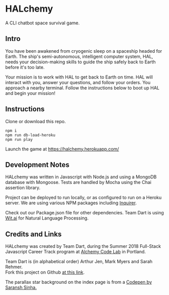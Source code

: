 # HALchemy
A CLI chatbot space survival game.

## Intro
You have been awakened from cryogenic sleep on a spaceship headed for Earth. The ship's semi-autonomous, intelligent computer system, HAL, needs your decision-making skills to guide the ship safely back to Earth before it's too late.

Your mission is to work with HAL to get back to Earth on time. HAL will interact with you, answer your questions, and follow your orders. You approach a nearby terminal. Follow the instructions below to boot up HAL and begin your mission!

## Instructions
Clone or download this repo.

```
npm i
npm run db-load-heroku
npm run play
```
Launch the game at <a href="https://halchemy.herokuapp.com/" target="_blank">https://halchemy.herokuapp.com/</a>

## Development Notes
HALchemy was written in Javascript with Node.js and using a MongoDB database with Mongoose. Tests are handled by Mocha using the Chai assertion library. 

Project can be deployed to run locally, or as configured to run on a Heroku server. We are using various NPM packages including <a href="https://www.npmjs.com/package/inquirer" target="_blank">Inquirer</a>. 

Check out our Package.json file for other dependencies. Team Dart is using <a href="https://wit.ai/" target="_blank">Wit.ai</a> for Natural Language Processing. 

## Credits and Links
HALchemy was created by Team Dart, during the Summer 2018 Full-Stack Javascript Career Track program at <a href="https://www.alchemycodelab.com/" target="_bl;ank">Alchemy Code Lab</a> in Portland. 

Team Dart is (in alphabetical order) Arthur Jen, Mark Myers and Sarah Rehmer. <br />Fork this project on Github <a href="https://github.com/team-dart/HALchemy" target="_blank">at this link</a>.

The parallax star background on the index page is from a <a href="https://codepen.io/saransh/pen/BKJun" target="_blank">Codepen by Saransh Sinha.




